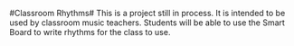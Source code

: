 #Classroom Rhythms#
This is a project still in process. It is intended to be used by classroom music teachers. Students will be able to use the Smart Board to write rhythms for the class to use.